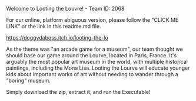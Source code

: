 Welcome to Looting the Louvre! - Team ID: 2068

For our online, platform abiguous version, please follow the "CLICK ME LINK" or the link in this readme.md file. 

https://doggydaboss.itch.io/looting-the-lo


As the theme was "an arcade game for a museum", our team thought we should base our
game around the Lourve, located in Paris, France. It's arguably the most popular art
museum in the world, with multiple historical paintings, including the Mona Lisa.
Looting the Lourve will educate younger kids about important works of art without needing
to wander through a "boring" museum.


Simply download the zip, extract it, and run the Executable! 
